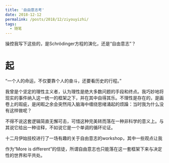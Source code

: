 ```yaml
---
title: '自由意志考'
date: 2018-12-12
permalink: /posts/2018/12/ziyouyizhi/
tags:
  - 随笔
---
```


操控我写下这些的，是Schrödinger方程的演化，还是“自由意志”？

# 起

“一个人的命运，不仅要靠个人的奋斗，还要看历史的行程。”

我曾是个坚定的理性主义者，认为理性是绝大多数问题的手段和终点。我巧妙地将现实的事件纳入这一统一的框架之下，并在其中自得其乐。不理性是存在的，是画卷上的瑕疵，是闲暇之余会突然闯入脑海中缠绕思绪涌起的烦躁：当时我为什么没有这样做呢？

不得不说这套逻辑简直无懈可击，可惜这种完美转而落在一种非科学的意义上。与其说它给出一种诠释，不如说它是一个单调的循环论证。

十二月伊始技校进行了一场有趣的关于自由意志的workshop，其中一些观点让我

作为“More is different”的信徒，所谓自由意志也只能落在这一套框架下来与决定性的世界和平共处。 